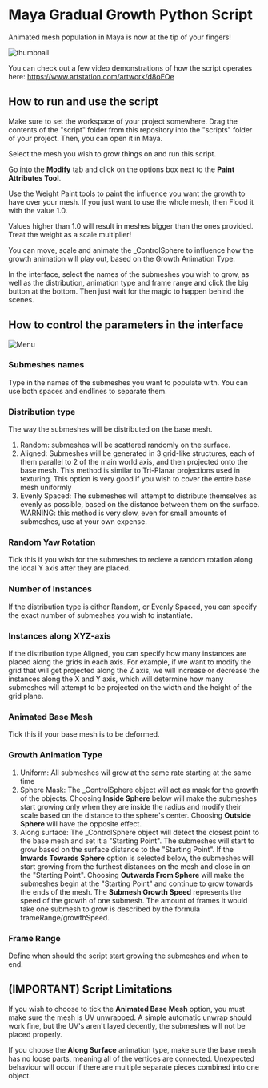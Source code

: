 # Maya Gradual Growth Python Script
Animated mesh population in Maya is now at the tip of your fingers!

![thumbnail](https://user-images.githubusercontent.com/64153611/110856040-ccb96a80-82bf-11eb-8b77-29abb6124823.png)

You can check out a few video demonstrations of how the script operates here: https://www.artstation.com/artwork/d8oEOe


## How to run and use the script
Make sure to set the workspace of your project somewhere. Drag the contents of the "script" folder from this repository into the "scripts" folder of your project. Then, you can open it in Maya.

Select the mesh you wish to grow things on and run this script.

Go into the **Modify** tab and click on the options box next to the **Paint Attributes Tool**.

Use the Weight Paint tools to paint the influence you want the growth to have over your mesh. If you just want to use the whole mesh, then Flood it with the value 1.0.

Values higher than 1.0 will result in meshes bigger than the ones provided. Treat the weight as a scale multiplier!

You can move, scale and animate the _ControlSphere to influence how the growth animation will play out, based on the Growth Animation Type.

In the interface, select the names of the submeshes you wish to grow, as well as the distribution, animation type and frame range and click the big button at the bottom. Then just wait for the magic to happen behind the scenes.

## How to control the parameters in the interface

![Menu](https://user-images.githubusercontent.com/64153611/110856440-4cdfd000-82c0-11eb-9ce9-bb4cbc263241.png)

### Submeshes names

Type in the names of the submeshes you want to populate with. You can use both spaces and endlines to separate them.

### Distribution type

The way the submeshes will be distributed on the base mesh.

1. Random: submeshes will be scattered randomly on the surface.
2. Aligned: Submeshes will be generated in 3 grid-like structures, each of them parallel to 2 of the main world axis, and then projected onto the base mesh. This method is similar to Tri-Planar projections used in texturing. This option is very good if you wish to cover the entire base mesh uniformly
3. Evenly Spaced: The submeshes will attempt to distribute themselves as evenly as possible, based on the distance between them on the surface. WARNING: this method is very slow, even for small amounts of submeshes, use at your own expense.

### Random Yaw Rotation

Tick this if you wish for the submeshes to recieve a random rotation along the local Y axis after they are placed.

### Number of Instances

If the distribution type is either Random, or Evenly Spaced, you can specify the exact number of submeshes you wish to instantiate.

### Instances along XYZ-axis

If the distribution type Aligned, you can specify how many instances are placed along the grids in each axis. For example, if we want to modify the grid that will get projected along the Z axis, we will increase or decrease the instances along the X and Y axis, which will determine how many submeshes will attempt to be projected on the width and the height of the grid plane.

### Animated Base Mesh

Tick this if your base mesh is to be deformed.

### Growth Animation Type

1. Uniform: All submeshes wil grow at the same rate starting at the same time
2. Sphere Mask: The _ControlSphere object will act as mask for the growth of the objects. Choosing **Inside Sphere** below will make the submeshes start growing only when they are inside the radius and modify their scale based on the distance to the sphere's center. Choosing **Outside Sphere** will have the opposite effect.
3. Along surface: The _ControlSphere object will detect the closest point to the base mesh and set it a "Starting Point". The submeshes will start to grow based on the surface distance to the "Starting Point". If the **Inwards Towards Sphere** option is selected below, the submeshes will start growing from the furthest distances on the mesh and close in on the "Starting Point". Choosing **Outwards From Sphere** will make the submeshes begin at the "Starting Point" and continue to grow towards the ends of the mesh. The **Submesh Growth Speed** represents the speed of the growth of one submesh. The amount of frames it would take one submesh to grow is described by the formula frameRange/growthSpeed.

### Frame Range

Define when should the script start growing the submeshes and when to end.

## (IMPORTANT) Script Limitations

If you wish to choose to tick the **Animated Base Mesh** option, you must make sure the mesh is UV unwrapped. A simple automatic unwrap should work fine, but the UV's aren't layed decently, the submeshes will not be placed properly.

If you choose the **Along Surface** animation type, make sure the base mesh has no loose parts, meaning all of the vertices are connected. Unexpected behaviour will occur if there are multiple separate pieces combined into one object.

